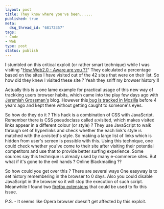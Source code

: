 ```yaml
--- 
layout: post
title: They know where you've been......
published: true
meta: 
  dsq_thread_id: "68172357"
tags: 
- Code
- Web
type: post
status: publish
---
```

I stumbled on this critical exploit (or rather smart technique) while I was visiting "<a href="http://www.schillmania.com/random/humour/web20awareness/">How Web2.0 - Aware are you ??</a>" They calculated a percentage based on the sites I have visited out of the 42 sites that were on their list. So how did they knew I visited these site ? Yeah they sniff my browser history !!

Actually this is a one lame example for practical usage of this new way of trackking users browser habits, which came into the play few days ago with <a href="http://jeremiahgrossman.blogspot.com/2006/08/i-know-where-youve-been.html">Jeremiah Grossman's</a> blog. However this<a href="http://forums.mozillazine.org/viewtopic.php?t=300080"> bug is tracked in Mozilla</a> before 4 years ago and kept there without getting caught to someone's eyes.

So how do they do it ? This hack is a combination of CSS with JavaScript. Remember there is CSS pseudoclass called a:visited, which makes visited links appear in a different colour (or style) ?  They use JavaScript to walk through set of hyperlinks and check whether the each link's style is matched with the a:visited's style. So making a large list of links which is hidden from user's screen is possible with this.
Using this technique, one could check whether you've come to their site after visiting their potential competitors and use that to provide better surfing experience. Some sources say this technique is already used by many e-commerce sites. But what if it's gone to the evil hands ? Online Blackmailing ??

So how could you get over this ? There are several ways One easyway is to set history remembering in the browser to 0 days. Also you could disable JavaScript in the browser so it will stop the execution of such script. Meanwhile I found two <a href="http://crypto.stanford.edu/sameorigin/">firefox extensions</a> that could be used to fix this issue.

P.S. - It seems like Opera browser doesn't get affected by this exploit.
